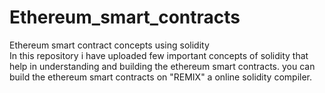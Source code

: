 # Ethereum_smart_contracts
Ethereum smart contract concepts  using solidity  
In this repository i have uploaded few important concepts of solidity that help in understanding and building the ethereum smart contracts.
you can build the ethereum smart contracts on "REMIX" a online solidity compiler.
